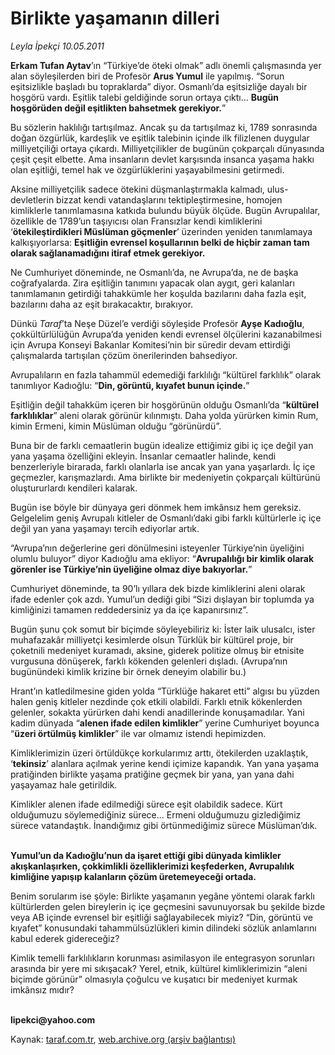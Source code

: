 # Birlikte yaşamanın dilleri

*Leyla İpekçi 10.05.2011*

<div class="yazi"><p><b>Erkam Tufan Aytav</b>’ın “Türkiye’de öteki olmak” adlı önemli çalışmasında yer alan söyleşilerden biri de Profesör <b>Arus Yumul</b> ile yapılmış. “Sorun eşitsizlikle başladı bu topraklarda” diyor. Osmanlı’da eşitsizliğe dayalı bir hoşgörü vardı. Eşitlik talebi geldiğinde sorun ortaya çıktı... <b>Bugün hoşgörüden değil eşitlikten bahsetmek gerekiyor.</b>”</p>
<p>Bu sözlerin haklılığı tartışılmaz. Ancak şu da tartışılmaz ki, 1789 sonrasında doğan özgürlük, kardeşlik ve eşitlik talebinin içinde ilk filizlenen duygular milliyetçiliği ortaya çıkardı. Milliyetçilikler de bugünün çokparçalı dünyasında çeşit çeşit elbette. Ama insanların devlet karşısında insanca yaşama hakkı olan eşitliği, temel hak ve özgürlüklerini yaşayabilmesini getirmedi. </p>
<p>Aksine milliyetçilik sadece ötekini düşmanlaştırmakla kalmadı, ulus-devletlerin bizzat kendi vatandaşlarını tektipleştirmesine, homojen kimliklerle tanımlamasına katkıda bulundu büyük ölçüde. Bugün Avrupalılar, özellikle de 1789’un taşıyıcısı olan Fransızlar kendi kimliklerini ‘<b>ötekileştirdikleri Müslüman göçmenler</b>’ üzerinden yeniden tanımlamaya kalkışıyorlarsa: <b>Eşitliğin evrensel koşullarının belki de hiçbir zaman tam olarak sağlanamadığını itiraf etmek gerekiyor.</b></p>
<p>Ne Cumhuriyet döneminde, ne Osmanlı’da, ne Avrupa’da, ne de başka coğrafyalarda. Zira eşitliğin tanımını yapacak olan aygıt, geri kalanları tanımlamanın getirdiği tahakkümle her koşulda bazılarını daha fazla eşit, bazılarını daha az eşit bırakacaktır, bırakıyor.</p>
<p>Dünkü <i>Taraf</i>’ta Neşe Düzel’e verdiği söyleşide Profesör <b>Ayşe Kadıoğlu</b>, çokkültürlülüğün Avrupa’da yeniden kendi evrensel ölçülerini kazanabilmesi için Avrupa Konseyi Bakanlar Komitesi’nin bir süredir devam ettirdiği çalışmalarda tartışılan çözüm önerilerinden bahsediyor.</p>
<p>Avrupalıların en fazla tahammül edemediği farklılığı “kültürel farklılık” olarak tanımlıyor Kadıoğlu: “<b>Din, görüntü, kıyafet bunun içinde.</b>” </p>
<p>Eşitliğin değil tahakküm içeren bir hoşgörünün olduğu Osmanlı’da “<b>kültürel farklılıklar</b>” aleni olarak görünür kılınmıştı. Daha yolda yürürken kimin Rum, kimin Ermeni, kimin Müslüman olduğu “görünürdü”. </p>
<p>Buna bir de farklı cemaatlerin bugün idealize ettiğimiz gibi iç içe değil yan yana yaşama özelliğini ekleyin. İnsanlar cemaatler halinde, kendi benzerleriyle birarada, farklı olanlarla ise ancak yan yana yaşarlardı. İç içe geçmezler, karışmazlardı. Ama birlikte bir medeniyetin çokparçalı kültürünü oluştururlardı kendileri kalarak.</p>
<p>Bugün ise böyle bir dünyaya geri dönmek hem imkânsız hem gereksiz. Gelgelelim geniş Avrupalı kitleler de Osmanlı’daki gibi farklı kültürlerle iç içe değil yan yana yaşamayı tercih ediyorlar artık. </p>
<p>“Avrupa’nın değerlerine geri dönülmesini isteyenler Türkiye’nin üyeliğini olumlu buluyor” diyor Kadıoğlu ama ekliyor: “<b>Avrupalılığı bir kimlik olarak görenler ise Türkiye’nin üyeliğine olmaz diye bakıyorlar.</b>” </p>
<p>Cumhuriyet döneminde, ta 90’lı yıllara dek bizde kimliklerini aleni olarak ifade edenler çok azdı. Yumul’un dediği gibi “Sizi dışlayan bir toplumda ya kimliğinizi tamamen reddedersiniz ya da içe kapanırsınız”.</p>
<p>Bugün şunu çok somut bir biçimde söyleyebiliriz ki: İster laik ulusalcı, ister muhafazakâr milliyetçi kesimlerde olsun Türklük bir kültürel proje, bir çoketnili medeniyet kuramadı, aksine, giderek politize olmuş bir etnisite vurgusuna dönüşerek, farklı kökenden gelenleri dışladı. (Avrupa’nın bugünündeki kimlik krizine bir örnek deneyim olabilir bu.)</p>
<p>Hrant’ın katledilmesine giden yolda “Türklüğe hakaret etti” algısı bu yüzden halen geniş kitleler nezdinde çok etkili olabildi. Farklı etnik kökenlerden gelenler, sokakta yürürken dahi kendi anadillerinde konuşamadılar. Yani kadim dünyada “<b>alenen ifade edilen kimlikler</b>” yerine Cumhuriyet boyunca “<b>üzeri örtülmüş kimlikler</b>” ile var olmamız istendi hepimizden. </p>
<p>Kimliklerimizin üzeri örtüldükçe korkularımız arttı, ötekilerden uzaklaştık, ‘<b>tekinsiz</b>’ alanlara açılmak yerine kendi içimize kapandık. Yan yana yaşama pratiğinden birlikte yaşama pratiğine geçmek bir yana, yan yana dahi yaşayamaz hale getirildik. </p>
<p>Kimlikler alenen ifade edilmediği sürece eşit olabildik sadece. Kürt olduğumuzu söylemediğiniz sürece... Ermeni olduğumuzu gizlediğimiz sürece vatandaştık. İnandığımız gibi örtünmediğimiz sürece Müslüman’dık. </p>
<p><b><br/>Yumul’un da Kadıoğlu’nun da işaret ettiği gibi dünyada kimlikler akışkanlaşırken, çokkimlikli özelliklerimizi keşfederken, Avrupalılık kimliğine yapışıp kalanların çözüm üretemeyeceği ortada. </b></p>
<p>Benim sorularım ise şöyle: Birlikte yaşamanın yegâne yöntemi olarak farklı kültürlerden gelen bireylerin iç içe geçmesini savunuyorsak bu şekilde bizde veya AB içinde evrensel bir eşitliği sağlayabilecek miyiz? “Din, görüntü ve kıyafet” konusundaki tahammülsüzlükleri kimin dilindeki sözlük anlamlarını kabul ederek gidereceğiz? </p>
<p>Kimlik temelli farklılıkların korunması asimilasyon ile entegrasyon sorunları arasında bir yere mi sıkışacak? Yerel, etnik, kültürel kimliklerimizin “aleni biçimde görünür” olmasıyla çoğulcu ve kuşatıcı bir medeniyet kurmak imkânsız mıdır?</p>
<p><b><br/>lipekci@yahoo.com</b></p>
</div>

Kaynak: [taraf.com.tr](http://www.taraf.com.tr/leyla-ipekci/makale-birlikte-yasamanin-dilleri.htm), [web.archive.org (arşiv bağlantısı)](http://web.archive.org/web/20131107091134/http://www.taraf.com.tr/leyla-ipekci/makale-birlikte-yasamanin-dilleri.htm)
